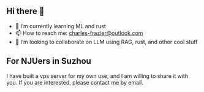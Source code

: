 ## Hi there 👋

- 🌱 I’m currently learning ML and rust
- 📫 How to reach me: <charles-frazier@outlook.com>
- 👯 I’m looking to collaborate on LLM using RAG, rust, and other cool stuff

## For NJUers in Suzhou

I have built a vps server for my own use, and I am willing to share it with you. If you are interested, please contact me by email.

<!--
**charlesfrazier/charlesfrazier** is a ✨ _special_ ✨ repository because its `README.md` (this file) appears on your GitHub profile.

Here are some ideas to get you started:

- 🔭 I’m currently working on ...
- 🌱 I’m currently learning ...
- 👯 I’m looking to collaborate on ...
- 🤔 I’m looking for help with ...
- 💬 Ask me about ...
- 📫 How to reach me: ...
- 😄 Pronouns: ...
- ⚡ Fun fact: ...
-->

